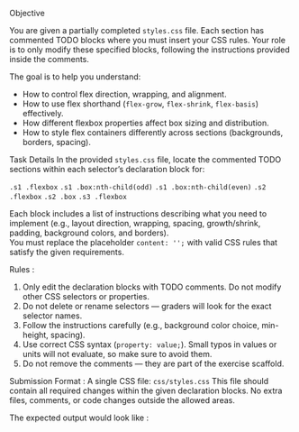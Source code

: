 Objective

You are given a partially completed `styles.css` file. Each section has commented TODO blocks where you must insert your CSS rules. Your role is to only modify these specified blocks, following the instructions provided inside the comments.

The goal is to help you understand:

- How to control flex direction, wrapping, and alignment.  
- How to use flex shorthand (`flex-grow`, `flex-shrink`, `flex-basis`) effectively.  
- How different flexbox properties affect box sizing and distribution.  
- How to style flex containers differently across sections (backgrounds, borders, spacing).  


Task Details
In the provided `styles.css` file, locate the commented TODO sections within each selector’s declaration block for:

 `.s1 .flexbox`
 `.s1 .box:nth-child(odd)`
 `.s1 .box:nth-child(even)`
 `.s2 .flexbox`
 `.s2 .box`
 `.s3 .flexbox`

Each block includes a list of instructions describing what you need to implement (e.g., layout direction, wrapping, spacing, growth/shrink, padding, background colors, and borders).  
You must replace the placeholder `content: '';` with valid CSS rules that satisfy the given requirements.

Rules : 
1. Only edit the declaration blocks with TODO comments. Do not modify other CSS selectors or properties.  
2. Do not delete or rename selectors — graders will look for the exact selector names.  
3. Follow the instructions carefully (e.g., background color choice, min-height, spacing).  
4. Use correct CSS syntax (`property: value;`). Small typos in values or units will not evaluate, so make sure to avoid them.  
5. Do not remove the comments — they are part of the exercise scaffold.  

Submission Format :
A single CSS file: `css/styles.css`
This file should contain all required changes within the given declaration blocks.
No extra files, comments, or code changes outside the allowed areas.

The expected output would look like : 